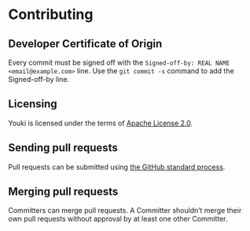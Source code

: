 # Contributing

## Developer Certificate of Origin

Every commit must be signed off with the `Signed-off-by: REAL NAME <email@example.com>` line.
Use the `git commit -s` command to add the Signed-off-by line.

## Licensing

Youki is licensed under the terms of [Apache License 2.0](https://github.com/youki-dev/youki/blob/main/LICENSE).

## Sending pull requests

Pull requests can be submitted using [the GitHub standard process](https://docs.github.com/en/pull-requests/collaborating-with-pull-requests/proposing-changes-to-your-work-with-pull-requests/creating-a-pull-request).

## Merging pull requests

Committers can merge pull requests.
A Committer shouldn’t merge their own pull requests without approval by at least one other Committer.
